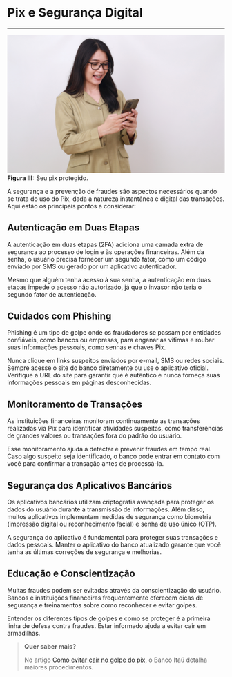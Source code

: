 # Pix e Segurança Digital
---
![pix-e-protecao](../img/ima-protecao-pix.png)
**Figura III:** Seu pix protegido.



A segurança e a prevenção de fraudes são aspectos necessários quando se trata do uso do Pix, dada a natureza instantânea e digital das transações. Aqui estão os principais pontos a considerar:

## Autenticação em Duas Etapas

A autenticação em duas etapas (2FA) adiciona uma camada extra de segurança ao processo de login e às operações financeiras. Além da senha, o usuário precisa fornecer um segundo fator, como um código enviado por SMS ou gerado por um aplicativo autenticador.

Mesmo que alguém tenha acesso à sua senha, a autenticação em duas etapas impede o acesso não autorizado, já que o invasor não teria o segundo fator de autenticação.

## Cuidados com Phishing

Phishing é um tipo de golpe onde os fraudadores se passam por entidades confiáveis, como bancos ou empresas, para enganar as vítimas e roubar suas informações pessoais, como senhas e chaves Pix.

Nunca clique em links suspeitos enviados por e-mail, SMS ou redes sociais. Sempre acesse o site do banco diretamente ou use o aplicativo oficial. Verifique a URL do site para garantir que é autêntico e nunca forneça suas informações pessoais em páginas desconhecidas.

## Monitoramento de Transações

As instituições financeiras monitoram continuamente as transações realizadas via Pix para identificar atividades suspeitas, como transferências de grandes valores ou transações fora do padrão do usuário.

Esse monitoramento ajuda a detectar e prevenir fraudes em tempo real. Caso algo suspeito seja identificado, o banco pode entrar em contato com você para confirmar a transação antes de processá-la.

## Segurança dos Aplicativos Bancários

Os aplicativos bancários utilizam criptografia avançada para proteger os dados do usuário durante a transmissão de informações. Além disso, muitos aplicativos implementam medidas de segurança como biometria (impressão digital ou reconhecimento facial) e senha de uso único (OTP).

A segurança do aplicativo é fundamental para proteger suas transações e dados pessoais. Manter o aplicativo do banco atualizado garante que você tenha as últimas correções de segurança e melhorias.

## Educação e Conscientização

Muitas fraudes podem ser evitadas através da conscientização do usuário. Bancos e instituições financeiras frequentemente oferecem dicas de segurança e treinamentos sobre como reconhecer e evitar golpes.

Entender os diferentes tipos de golpes e como se proteger é a primeira linha de defesa contra fraudes. Estar informado ajuda a evitar cair em armadilhas.

> **Quer saber mais?**
> 
>  No artigo [Como evitar cair no golpe do pix](https://blog.itau.com.br/artigos/como-evitar-cair-no-golpe-do-pix-falso), o Banco Itaú detalha maiores procedimentos.
